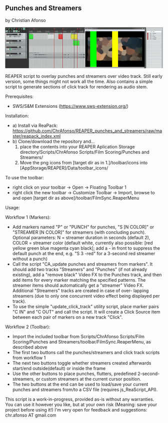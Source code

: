 Punches and Streamers
---------------------
by Christian Afonso

![Alt text](/doc/screenshot1.png?raw=true "Punches and Streamers screenshot")

REAPER script to overlay punches and streamers over video track. Still early version, some
things might not work all the time. Also contains a simple script to generate sections of
click track for rendering as audio stem.

Prerequisites:
- SWS/S&M Extensions (https://www.sws-extension.org/)

Installation:

- a) Install via ReaPack: https://github.com/ChrAfonso/REAPER_punches_and_streamers/raw/master/reapack_index.xml
- b) Clone/download the repository and...
  1. place the contents into your REAPER Aplication Storage directory/Scripts/ChrAfonso Scripts/Film Scoring/Punches and Streamers/
  2. Move the png icons from [target dir as in 1.]/toolbar/icons into [AppStorage/REAPER]/Data/toolbar_icons/

To use the toolbar:

- right click on your toolbar -> Open -> Floating Toolbar 1
- right click the new toolbar -> Customize Toolbar -> Import, browse to and open [target dir as above]/toolbar/FilmSync.ReaperMenu

Usage:

Workflow 1 (Markers):

- Add markers named "P" or "PUNCH" for punches, "S [N COLOR]" or "STREAMER [N COLOR]"
  for streamers (with concluding punch). Optional parameters: N = streamer duration 
  in seconds (default 2), COLOR = streamer color (default white, currently also possible:
  [red yellow green blue magenta cyan black]; add a - in front to suppress the default
  punch at the end, e.g. "S 3 -red" for a 3-second red streamer without a punch)
- Call the script "CA_update punches and streamers from markers". It should add two tracks "Streamers" and "Punches" (if not already
  existing), add a "remove black" Video FX to the Punches track, and then add items for 
  every marker matching the specified patterns. The streamer items should automatically
  get a "streamer" Video FX. Additional "Streamers" tracks are created in case of over-
  lapping streamers (due to only one concurrent video effect being displayed per track).
- To use the simple "update_click_track" utility script, place marker pairs "C IN" and
  "C OUT" and call the script. It will create a Click Source item between each pair of
  markers on a new track "Click".
  
Workflow 2 (Toolbar):

- Import the included toolbar from Scripts/ChrAfonso Scripts/Film Scoring/Punches and Streamers/toolbar/FilmSync.ReaperMenu, as described above
- The first two buttons call the punches/streamers and click track scripts from workflow 1
- The next two buttons toggle whether streamers created afterwards start/end outside(default) or inside the frame
- Use the other buttons to place punches, flutters, predefined 2-second-streamers, or custom streamers at the current cursor position.
- The two buttons at the end can be used to load/save your current punches and streamers from/to a CSV file (requires js_ReaScript_API).

This script is a work-in-progress, provided as-is without any warranties.
You can use it however you like, but at your own risk (Meaning: save your project 
before using it!)
I'm very open for feedback and suggestions: chr.afonso AT gmail.com
